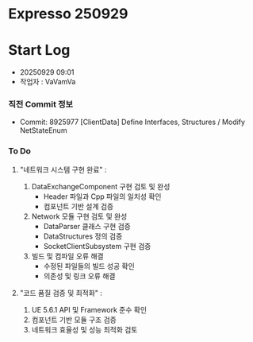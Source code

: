 # Expresso 250929

# Start Log
- 20250929 09:01
- 작업자 : VaVamVa

### 직전 Commit 정보
- Commit: 8925977 [ClientData] Define Interfaces, Structures / Modify NetStateEnum

### To Do

1. "네트워크 시스템 구현 완료" :
    1. DataExchangeComponent 구현 검토 및 완성
        - Header 파일과 Cpp 파일의 일치성 확인
        - 컴포넌트 기반 설계 검증
    2. Network 모듈 구현 검토 및 완성
        - DataParser 클래스 구현 검증
        - DataStructures 정의 검증
        - SocketClientSubsystem 구현 검증
    3. 빌드 및 컴파일 오류 해결
        - 수정된 파일들의 빌드 성공 확인
        - 의존성 및 링크 오류 해결

2. "코드 품질 검증 및 최적화" :
    1. UE 5.6.1 API 및 Framework 준수 확인
    2. 컴포넌트 기반 모듈 구조 검증
    3. 네트워크 효율성 및 성능 최적화 검토

